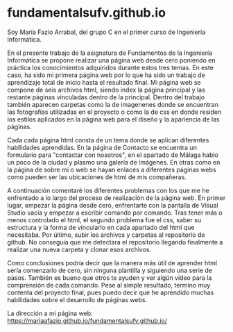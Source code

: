 # fundamentalsufv.github.io
Soy María Fazio Arrabal, del grupo C en el primer curso de Ingeniería Informática.

En el presente trabajo de la asignatura de Fundamentos de la Ingeniería Informática se propone realizar una página web desde cero poniendo en práctica los conocimientos adquiridos durante estos tres temas. En este caso, ha sido mi primera página web por lo que ha sido un trabajo de aprendizaje total de inicio hasta el resultado final. Mi página web se compone de seis archivos html, siendo index la página principal y las restante páginas vinculadas dentro de la principal. Dentro del trabajo también aparecen carpetas como la de imagenenes donde se encuentran las fotografías utilizadas en el proyecto o como la de css en donde residen los estilos aplicados en la página web para el diseño y la apariencia de las páginas. 

Cada cada página html consta de un tema donde se aplican diferentes habilidades aprendidas. En la página de Contacto se encuentra un formulario para "contactar con nosotros", en el apartado de Málaga hablo un poco de la ciudad y plasmo una galería de imágenes. En otras como en la página de sobre mi o web se hayan enlaces a diferentes páginas webs como pueden ser las ubicaciones de html de mis compañeras. 

A continuación comentaré los diferentes problemas con los que me he enfrentado a lo largo del proceso de realización de la página web. En primer lugar, empezar la página desde cero, enfrentarte con la pantalla de Visual Studio vacía y empezar a escribir comando por comando. Tras tener más o menos controlado el html, el segundo problema fue el css, saber su estructura y la forma de vincularlo en cada apartado del html que necesitaba. Por último, subir los archivos y carpetas al repositorio de github. No conseguía que me detectara el repositorio llegando finalmente a realizar una nueva carpeta y clonar esos archivos. 

Como conclusiones podría decir que la manera más útil de aprender html sería comenzarlo de cero, sin ninguna plantilla y siguiendo una serie de pasos. También es bueno que otros te ayuden y ver algún vídeo para la comprensión de cada comando. Pese al simple resultado, termino muy contenta del proyecto final, pues puedo decir que he aprendido muchas habilidades sobre el desarrollo de páginas webs. 

La dirección a mi página web: https://mariaafazio.github.io/fundamentalsufv.github.io/ 